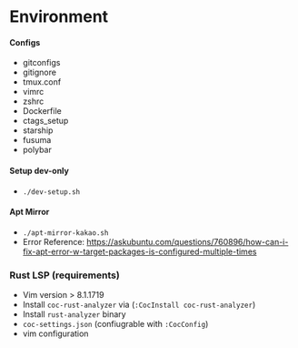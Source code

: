 # Environment

#### Configs
- gitconfigs
- gitignore
- tmux.conf
- vimrc
- zshrc
- Dockerfile
- ctags_setup
- starship
- fusuma
- polybar

#### Setup dev-only
- `./dev-setup.sh`

#### Apt Mirror
- `./apt-mirror-kakao.sh`
- Error Reference: https://askubuntu.com/questions/760896/how-can-i-fix-apt-error-w-target-packages-is-configured-multiple-times

### Rust LSP (requirements)
- Vim version > 8.1.1719
- Install `coc-rust-analyzer` via (`:CocInstall coc-rust-analyzer`)
- Install `rust-analyzer` binary
- `coc-settings.json` (confiugrable with `:CocConfig`)
- vim configuration
